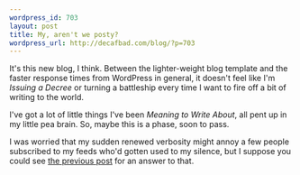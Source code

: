 ```yaml
--- 
wordpress_id: 703
layout: post
title: My, aren't we posty?
wordpress_url: http://decafbad.com/blog/?p=703
---
```

It's this new blog, I think.  Between the lighter-weight blog template and the faster response times from WordPress in general, it doesn't feel like I'm *Issuing a Decree* or turning a battleship every time I want to fire off a bit of writing to the world.  

I've got a lot of little things I've been *Meaning to Write About*, all pent up in my little pea brain.  So, maybe this is a phase, soon to pass.

I was worried that my sudden renewed verbosity might annoy a few people subscribed to my feeds who'd gotten used to my silence, but I suppose you could see [the previous post](http://decafbad.com/blog/2005/09/27/on-attempted-conversions-via-blog-comment) for an answer to that.
